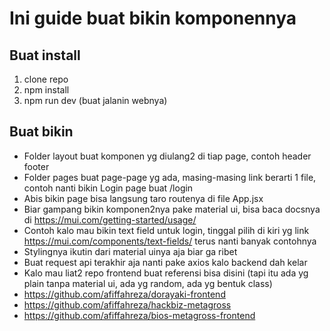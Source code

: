 # Ini guide buat bikin komponennya
## Buat install
1. clone repo
2. npm install
3. npm run dev (buat jalanin webnya)
## Buat bikin
- Folder layout buat komponen yg diulang2 di tiap page, contoh header footer
- Folder pages buat page-page yg ada, masing-masing link berarti 1 file, contoh nanti bikin Login page buat /login
- Abis bikin page bisa langsung taro routenya di file App.jsx
- Biar gampang bikin komponen2nya pake material ui, bisa baca docsnya di https://mui.com/getting-started/usage/
- Contoh kalo mau bikin text field untuk login, tinggal pilih di kiri yg link https://mui.com/components/text-fields/ terus nanti banyak contohnya
- Stylingnya ikutin dari material uinya aja biar ga ribet
- Buat request api terakhir aja nanti pake axios kalo backend dah kelar
- Kalo mau liat2 repo frontend buat referensi bisa disini (tapi itu ada yg plain tanpa material ui, ada yg random, ada yg bentuk class)
- https://github.com/afiffahreza/dorayaki-frontend
- https://github.com/afiffahreza/hackbiz-metagross
- https://github.com/afiffahreza/bios-metagross-frontend